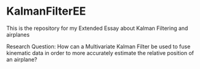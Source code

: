 # KalmanFilterEE

This is the repository for my Extended Essay about Kalman Filtering and airplanes

Research Question: How can a Multivariate Kalman Filter be used to fuse kinematic data in order to more accurately estimate the relative position of an airplane?
